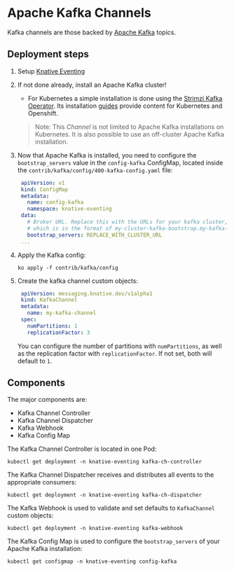 # Apache Kafka Channels

Kafka channels are those backed by [Apache Kafka](http://kafka.apache.org/) topics.

## Deployment steps

1. Setup [Knative Eventing](../../../../DEVELOPMENT.md)
1. If not done already, install an Apache Kafka cluster!

   - For Kubernetes a simple installation is done using the
     [Strimzi Kafka Operator](http://strimzi.io). Its installation
     [guides](http://strimzi.io/quickstarts/) provide content for Kubernetes and
     Openshift.

   > Note: This _Channel_ is not limited to Apache Kafka installations on
   > Kubernetes. It is also possible to use an off-cluster Apache Kafka
   > installation.

1. Now that Apache Kafka is installed, you need to configure the
   `bootstrap_servers` value in the `config-kafka` ConfigMap,
   located inside the `contrib/kafka/config/400-kafka-config.yaml` file:

   ```yaml
    apiVersion: v1
    kind: ConfigMap
    metadata:
      name: config-kafka
      namespace: knative-eventing
    data:
      # Broker URL. Replace this with the URLs for your kafka cluster,
      # which is in the format of my-cluster-kafka-bootstrap.my-kafka-namespace:9092.
      bootstrap_servers: REPLACE_WITH_CLUSTER_URL
    ...
   ``` 

1. Apply the Kafka config:

   ```
   ko apply -f contrib/kafka/config
   ```

1. Create the kafka channel custom objects:

   ```yaml
    apiVersion: messaging.knative.dev/v1alpha1
    kind: KafkaChannel
    metadata:
      name: my-kafka-channel
    spec:
      numPartitions: 1
      replicationFactor: 3
    ```
    You can configure the number of partitions with `numPartitions`, as well as the replication factor with `replicationFactor`. If not set, both will default to `1`.

## Components

The major components are:

- Kafka Channel Controller
- Kafka Channel Dispatcher
- Kafka Webhook
- Kafka Config Map


The Kafka Channel Controller is located in one Pod:

```shell
kubectl get deployment -n knative-eventing kafka-ch-controller
```

The Kafka Channel Dispatcher receives and distributes all events to the appropriate consumers:

```shell
kubectl get deployment -n knative-eventing kafka-ch-dispatcher
```

The Kafka Webhook is used to validate and set defaults to `KafkaChannel` custom objects:

```shell
kubectl get deployment -n knative-eventing kafka-webhook
```

The Kafka Config Map is used to configure the `bootstrap_servers` of your Apache Kafka installation:

```shell
kubectl get configmap -n knative-eventing config-kafka
```
